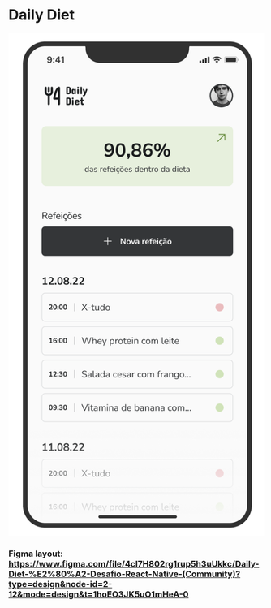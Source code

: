 # Daily Diet

![mock design](./.github/assets/mock.png)

### Figma layout: <https://www.figma.com/file/4cI7H802rg1rup5h3uUkkc/Daily-Diet-%E2%80%A2-Desafio-React-Native-(Community)?type=design&node-id=2-12&mode=design&t=1hoEO3JK5uO1mHeA-0>